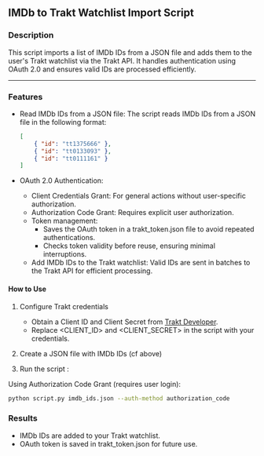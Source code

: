 ## IMDb to Trakt Watchlist Import Script
### Description

This script imports a list of IMDb IDs from a JSON file and adds them to the user's Trakt watchlist via the Trakt API. It handles authentication using OAuth 2.0 and ensures valid IDs are processed efficiently.

---

### Features

- Read IMDb IDs from a JSON file:
    The script reads IMDb IDs from a JSON file in the following format:
    ```json
    [
        { "id": "tt1375666" },
        { "id": "tt0133093" },
        { "id": "tt0111161" }
    ]
    ```

- OAuth 2.0 Authentication:
    - Client Credentials Grant: For general actions without user-specific authorization.
    - Authorization Code Grant: Requires explicit user authorization.
    - Token management:
        - Saves the OAuth token in a trakt_token.json file to avoid repeated authentications.
        - Checks token validity before reuse, ensuring minimal interruptions.
    - Add IMDb IDs to the Trakt watchlist:
        Valid IDs are sent in batches to the Trakt API for efficient processing.

#### How to Use
1. Configure Trakt credentials

    - Obtain a Client ID and Client Secret from [Trakt Developer](https://trakt.tv/oauth/applications).
    - Replace <CLIENT_ID> and <CLIENT_SECRET> in the script with your credentials.

2. Create a JSON file with IMDb IDs (cf above)
3. Run the script :

Using Authorization Code Grant (requires user login):
```bash
python script.py imdb_ids.json --auth-method authorization_code
```
<!-- 
Using Client Credentials Grant (no user login required):
```bash
python script.py imdb_ids.json --auth-method client_credentials
```
-->
### Results
- IMDb IDs are added to your Trakt watchlist.
- OAuth token is saved in trakt_token.json for future use.
